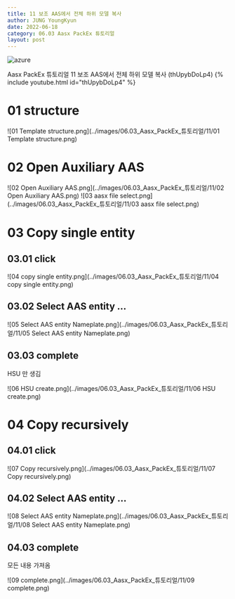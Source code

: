 ```yaml
---
title: 11 보조 AAS에서 전체 하위 모델 복사
author: JUNG YoungKyun
date: 2022-06-18
category: 06.03 Aasx PackEx 튜토리얼
layout: post
---
```


![azure](https://img.shields.io/badge/Aasx_PackEx_튜토리얼-2022.06.17-red.svg)

Aasx PackEx 튜토리얼 11 보조 AAS에서 전체 하위 모델 복사 (thUpybDoLp4)
{% include youtube.html id="thUpybDoLp4" %}

# 01 structure

![01 Template structure.png](../images/06.03_Aasx_PackEx_튜토리얼/11/01 Template structure.png)

# 02 Open Auxiliary AAS

![02 Open Auxiliary AAS.png](../images/06.03_Aasx_PackEx_튜토리얼/11/02 Open Auxiliary AAS.png)
![03 aasx file select.png](../images/06.03_Aasx_PackEx_튜토리얼/11/03 aasx file select.png)

# 03 Copy single entity

## 03.01 click

![04 copy single entity.png](../images/06.03_Aasx_PackEx_튜토리얼/11/04 copy single entity.png)

## 03.02 Select AAS entity ...

![05 Select AAS entity Nameplate.png](../images/06.03_Aasx_PackEx_튜토리얼/11/05 Select AAS entity Nameplate.png)

## 03.03 complete

HSU 만 생김

![06 HSU create.png](../images/06.03_Aasx_PackEx_튜토리얼/11/06 HSU create.png)

# 04 Copy recursively

## 04.01 click

![07 Copy recursively.png](../images/06.03_Aasx_PackEx_튜토리얼/11/07 Copy recursively.png)

## 04.02 Select AAS entity ...

![08 Select AAS entity Nameplate.png](../images/06.03_Aasx_PackEx_튜토리얼/11/08 Select AAS entity Nameplate.png)

## 04.03 complete

모든 내용 가져옴

![09 complete.png](../images/06.03_Aasx_PackEx_튜토리얼/11/09 complete.png)